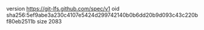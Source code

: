 version https://git-lfs.github.com/spec/v1
oid sha256:5ef9abe3a230c4107e5424d299742140b0b6dd20b9d093c43c220bf80eb2511b
size 2083
